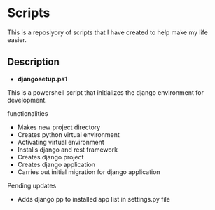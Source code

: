 # Scripts
 This is a reposiyory of scripts that I have created to help make my life easier.

 ## Description

 - **djangosetup.ps1**

 This is a powershell script that initializes the django environment for development.

 functionalities

- Makes new project directory
- Creates python virtual environment
- Activating virtual environment
- Installs django and rest framework
- Creates django project
- Creates django application
- Carries out initial migration for django application

Pending updates

- Adds django pp to installed app list in settings.py file

